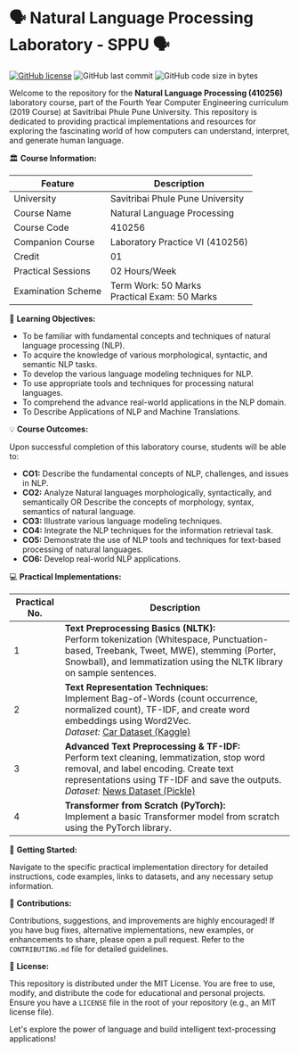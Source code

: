 # 🗣️ Natural Language Processing Laboratory - SPPU 🗣️

[![GitHub license](https://img.shields.io/github/license/kunalPisolkar24/NLP_Lab)](https://github.com/kunalPisolkar24/NLP_Lab/blob/main/LICENSE)
![GitHub last commit](https://img.shields.io/github/last-commit/kunalPisolkar24/NLP_Lab)
![GitHub code size in bytes](https://img.shields.io/github/languages/code-size/kunalPisolkar24/NLP_Lab)

Welcome to the repository for the **Natural Language Processing (410256)** laboratory course, part of the Fourth Year Computer Engineering curriculum (2019 Course) at Savitribai Phule Pune University. This repository is dedicated to providing practical implementations and resources for exploring the fascinating world of how computers can understand, interpret, and generate human language.

🏛️ **Course Information:**

| Feature | Description |
|---|---|
| University | Savitribai Phule Pune University |
| Course Name | Natural Language Processing |
| Course Code | 410256 |
| Companion Course | Laboratory Practice VI (410256) |
| Credit | 01 |
| Practical Sessions | 02 Hours/Week |
| Examination Scheme | Term Work: 50 Marks <br> Practical Exam: 50 Marks |

🎯 **Learning Objectives:**

*   To be familiar with fundamental concepts and techniques of natural language processing (NLP).
*   To acquire the knowledge of various morphological, syntactic, and semantic NLP tasks.
*   To develop the various language modeling techniques for NLP.
*   To use appropriate tools and techniques for processing natural languages.
*   To comprehend the advance real-world applications in the NLP domain.
*   To Describe Applications of NLP and Machine Translations.

💡 **Course Outcomes:**

Upon successful completion of this laboratory course, students will be able to:

*   **CO1:** Describe the fundamental concepts of NLP, challenges, and issues in NLP.
*   **CO2:** Analyze Natural languages morphologically, syntactically, and semantically OR Describe the concepts of morphology, syntax, semantics of natural language.
*   **CO3:** Illustrate various language modeling techniques.
*   **CO4:** Integrate the NLP techniques for the information retrieval task.
*   **CO5:** Demonstrate the use of NLP tools and techniques for text-based processing of natural languages.
*   **CO6:** Develop real-world NLP applications.

💻 **Practical Implementations:**

| Practical No. | Description |
|---|---|
| 1 | **Text Preprocessing Basics (NLTK):** <br> Perform tokenization (Whitespace, Punctuation-based, Treebank, Tweet, MWE), stemming (Porter, Snowball), and lemmatization using the NLTK library on sample sentences. |
| 2 | **Text Representation Techniques:** <br> Implement Bag-of-Words (count occurrence, normalized count), TF-IDF, and create word embeddings using Word2Vec. <br> *Dataset:* [Car Dataset (Kaggle)](https://www.kaggle.com/datasets/CooperUnion/cardataset) |
| 3 | **Advanced Text Preprocessing & TF-IDF:** <br> Perform text cleaning, lemmatization, stop word removal, and label encoding. Create text representations using TF-IDF and save the outputs. <br> *Dataset:* [News Dataset (Pickle)](https://github.com/PICT-NLP/BE-NLP-Elective/blob/main/3-Preprocessing/News_dataset.pickle) |
| 4 | **Transformer from Scratch (PyTorch):** <br> Implement a basic Transformer model from scratch using the PyTorch library. |

🚀 **Getting Started:**

Navigate to the specific practical implementation directory for detailed instructions, code examples, links to datasets, and any necessary setup information.

🙌 **Contributions:**

Contributions, suggestions, and improvements are highly encouraged! If you have bug fixes, alternative implementations, new examples, or enhancements to share, please open a pull request. Refer to the `CONTRIBUTING.md` file for detailed guidelines.

📄 **License:**

This repository is distributed under the MIT License. You are free to use, modify, and distribute the code for educational and personal projects. Ensure you have a `LICENSE` file in the root of your repository (e.g., an MIT license file).

Let's explore the power of language and build intelligent text-processing applications!